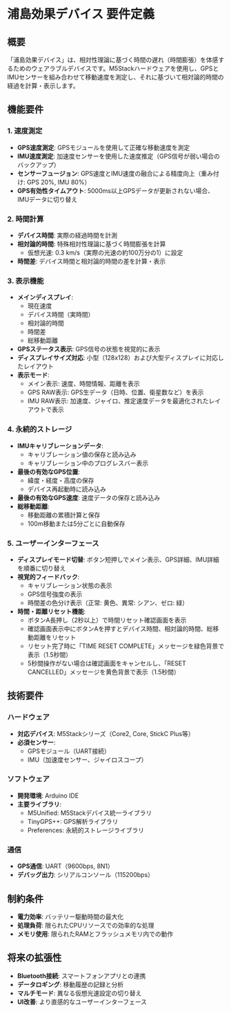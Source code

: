# 浦島効果デバイス 要件定義

## 概要
「浦島効果デバイス」は、相対性理論に基づく時間の遅れ（時間膨張）を体感するためのウェアラブルデバイスです。M5Stackハードウェアを使用し、GPSとIMUセンサーを組み合わせて移動速度を測定し、それに基づいて相対論的時間の経過を計算・表示します。

## 機能要件

### 1. 速度測定
- **GPS速度測定**: GPSモジュールを使用して正確な移動速度を測定
- **IMU速度測定**: 加速度センサーを使用した速度推定（GPS信号が弱い場合のバックアップ）
- **センサーフュージョン**: GPS速度とIMU速度の融合による精度向上（重み付け: GPS 20%, IMU 80%）
- **GPS有効性タイムアウト**: 5000ms以上GPSデータが更新されない場合、IMUデータに切り替え

### 2. 時間計算
- **デバイス時間**: 実際の経過時間を計測
- **相対論的時間**: 特殊相対性理論に基づく時間膨張を計算
  - 仮想光速: 0.3 km/s（実際の光速の約100万分の1）に設定
- **時間差**: デバイス時間と相対論的時間の差を計算・表示

### 3. 表示機能
- **メインディスプレイ**: 
  - 現在速度
  - デバイス時間（実時間）
  - 相対論的時間
  - 時間差
  - 総移動距離
- **GPSステータス表示**: GPS信号の状態を視覚的に表示
- **ディスプレイサイズ対応**: 小型（128x128）および大型ディスプレイに対応したレイアウト
- **表示モード**: 
  - メイン表示: 速度、時間情報、距離を表示
  - GPS RAW表示: GPS生データ（日時、位置、衛星数など）を表示
  - IMU RAW表示: 加速度、ジャイロ、推定速度データを最適化されたレイアウトで表示

### 4. 永続的ストレージ
- **IMUキャリブレーションデータ**: 
  - キャリブレーション値の保存と読み込み
  - キャリブレーション中のプログレスバー表示
- **最後の有効なGPS位置**: 
  - 緯度・経度・高度の保存
  - デバイス再起動時に読み込み
- **最後の有効なGPS速度**: 速度データの保存と読み込み
- **総移動距離**: 
  - 移動距離の累積計算と保存
  - 100m移動または5分ごとに自動保存

### 5. ユーザーインターフェース
- **ディスプレイモード切替**: ボタン短押しでメイン表示、GPS詳細、IMU詳細を順番に切り替え
- **視覚的フィードバック**: 
  - キャリブレーション状態の表示
  - GPS信号強度の表示
  - 時間差の色分け表示（正常: 黄色、異常: シアン、ゼロ: 緑）
- **時間・距離リセット機能**:
  - ボタンA長押し（2秒以上）で時間リセット確認画面を表示
  - 確認画面表示中にボタンAを押すとデバイス時間、相対論的時間、総移動距離をリセット
  - リセット完了時に「TIME RESET COMPLETE」メッセージを緑色背景で表示（1.5秒間）
  - 5秒間操作がない場合は確認画面をキャンセルし、「RESET CANCELLED」メッセージを黄色背景で表示（1.5秒間）

## 技術要件

### ハードウェア
- **対応デバイス**: M5Stackシリーズ（Core2, Core, StickC Plus等）
- **必須センサー**: 
  - GPSモジュール（UART接続）
  - IMU（加速度センサー、ジャイロスコープ）

### ソフトウェア
- **開発環境**: Arduino IDE
- **主要ライブラリ**: 
  - M5Unified: M5Stackデバイス統一ライブラリ
  - TinyGPS++: GPS解析ライブラリ
  - Preferences: 永続的ストレージライブラリ

### 通信
- **GPS通信**: UART（9600bps, 8N1）
- **デバッグ出力**: シリアルコンソール（115200bps）

## 制約条件
- **電力効率**: バッテリー駆動時間の最大化
- **処理負荷**: 限られたCPUリソースでの効率的な処理
- **メモリ使用**: 限られたRAMとフラッシュメモリ内での動作

## 将来の拡張性
- **Bluetooth接続**: スマートフォンアプリとの連携
- **データロギング**: 移動履歴の記録と分析
- **マルチモード**: 異なる仮想光速設定の切り替え
- **UI改善**: より直感的なユーザーインターフェース
